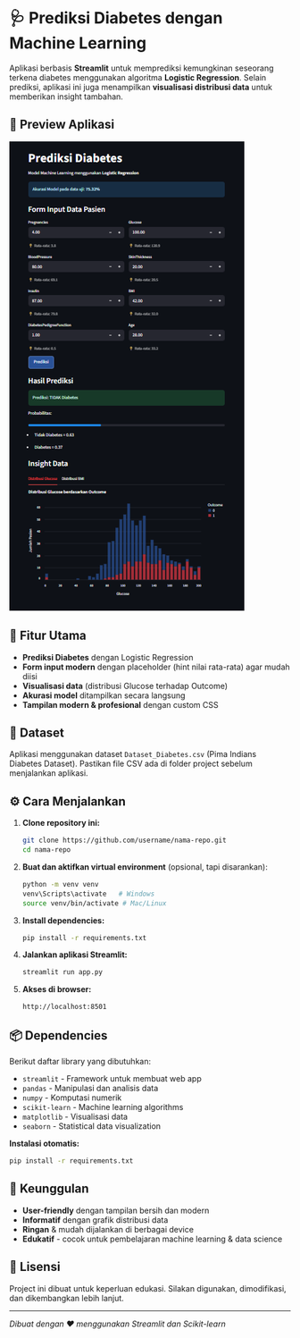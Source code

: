 # 🩺 Prediksi Diabetes dengan Machine Learning

Aplikasi berbasis **Streamlit** untuk memprediksi kemungkinan seseorang terkena diabetes menggunakan algoritma **Logistic Regression**. Selain prediksi, aplikasi ini juga menampilkan **visualisasi distribusi data** untuk memberikan insight tambahan.

## 📸 Preview Aplikasi

![Screenshot Aplikasi](Screenshot.png)

## 🚀 Fitur Utama

- **Prediksi Diabetes** dengan Logistic Regression
- **Form input modern** dengan placeholder (hint nilai rata-rata) agar mudah diisi
- **Visualisasi data** (distribusi Glucose terhadap Outcome)
- **Akurasi model** ditampilkan secara langsung
- **Tampilan modern & profesional** dengan custom CSS

## 📂 Dataset

Aplikasi menggunakan dataset `Dataset_Diabetes.csv` (Pima Indians Diabetes Dataset). Pastikan file CSV ada di folder project sebelum menjalankan aplikasi.

## ⚙️ Cara Menjalankan

1. **Clone repository ini:**
   ```bash
   git clone https://github.com/username/nama-repo.git
   cd nama-repo
   ```

2. **Buat dan aktifkan virtual environment** (opsional, tapi disarankan):
   ```bash
   python -m venv venv
   venv\Scripts\activate   # Windows
   source venv/bin/activate # Mac/Linux
   ```

3. **Install dependencies:**
   ```bash
   pip install -r requirements.txt
   ```

4. **Jalankan aplikasi Streamlit:**
   ```bash
   streamlit run app.py
   ```

5. **Akses di browser:**
   ```
   http://localhost:8501
   ```

## 📦 Dependencies

Berikut daftar library yang dibutuhkan:

- `streamlit` - Framework untuk membuat web app
- `pandas` - Manipulasi dan analisis data
- `numpy` - Komputasi numerik
- `scikit-learn` - Machine learning algorithms
- `matplotlib` - Visualisasi data
- `seaborn` - Statistical data visualization

**Instalasi otomatis:**
```bash
pip install -r requirements.txt
```

## 🌟 Keunggulan

- **User-friendly** dengan tampilan bersih dan modern
- **Informatif** dengan grafik distribusi data
- **Ringan** & mudah dijalankan di berbagai device
- **Edukatif** - cocok untuk pembelajaran machine learning & data science

## 📝 Lisensi

Project ini dibuat untuk keperluan edukasi. Silakan digunakan, dimodifikasi, dan dikembangkan lebih lanjut.

---

*Dibuat dengan ❤️ menggunakan Streamlit dan Scikit-learn*
